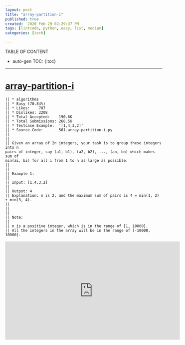 ```yaml
---
layout: post
title: "array-partition-i"
published: true
created:  2020 Feb 29 02:29:37 PM
tags: [lintcode, python, easy, list, medium]
categories: [tech]

---
```


TABLE OF CONTENT

* auto-gen TOC:
{:toc}

- - -

# [array-partition-i](https://leetcode.com/problems/array-partition-i/description/)

    || * algorithms
    || * Easy (70.84%)
    || * Likes:    707
    || * Dislikes: 2208
    || * Total Accepted:    190.6K
    || * Total Submissions: 268.5K
    || * Testcase Example:  '[1,4,3,2]'
    || * Source Code:       561.array-partition-i.py
    || 
    || 
    || Given an array of 2n integers, your task is to group these integers into n
    pairs of integer, say (a1, b1), (a2, b2), ..., (an, bn) which makes sum of
    min(ai, bi) for all i from 1 to n as large as possible.
    || 
    || 
    || Example 1:
    || 
    || Input: [1,4,3,2]
    || 
    || Output: 4
    || Explanation: n is 2, and the maximum sum of pairs is 4 = min(1, 2) + min(3, 4).
    || 
    || 
    || 
    || Note:
    || 
    || n is a positive integer, which is in the range of [1, 10000].
    || All the integers in the array will be in the range of [-10000, 10000].

<iframe width="560" height="315" src="https://www.youtube.com/embed/ur8ZBoPez70" frameborder="0" allow="accelerometer; autoplay; encrypted-media; gyroscope; picture-in-picture" allowfullscreen></iframe>

